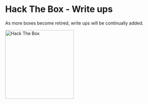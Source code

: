 # Hack The Box - Write ups

As more boxes become retired, write ups will be continually added.


<img src="https://www.hackthebox.eu/badge/image/13611" width="220px" alt="Hack The Box">
